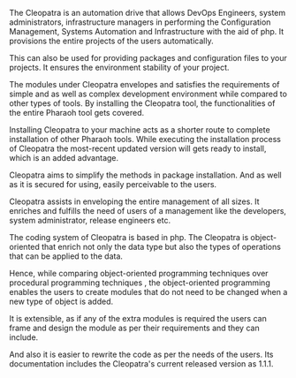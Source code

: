 The Cleopatra is an automation drive that allows DevOps Engineers, system administrators, infrastructure managers in performing the Configuration Management, Systems Automation and Infrastructure with the aid of php. It provisions the entire projects of the users automatically.

This can also be used for providing packages and configuration files to your projects. It ensures the environment stability of your project.

The modules under Cleopatra envelopes and satisfies the requirements of simple and as well as complex development environment while compared to other types of tools. By installing the Cleopatra tool, the functionalities of the entire Pharaoh tool gets covered.

Installing Cleopatra to your machine acts as a shorter route to complete installation of other Pharaoh tools. While executing the installation process of Cleopatra the most-recent updated version will gets ready to install, which is an added advantage.

Cleopatra aims to simplify the methods in package installation. And as well as it is secured for using, easily perceivable to the users.

Cleopatra assists in enveloping the entire management of all sizes. It enriches and fulfills the need of users of a management like the developers, system administrator, release engineers etc.

The coding system of Cleopatra is based in php. The Cleopatra is object-oriented that enrich not only the data type but also the types of operations that can be applied to the data. 

Hence, while comparing object-oriented programming techniques over procedural programming techniques , the object-oriented programming enables the users to create modules that do not need to be changed when a new type of object is added.

It is extensible, as if any of the extra modules is required the users can frame and design the module as per their requirements and they can include.

And also it is easier to rewrite the code as per the needs of the users.
Its documentation includes the Cleopatra's current released version as 1.1.1.
